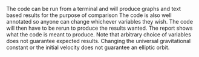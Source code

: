 The code can be run from a terminal and will produce graphs and text based results for the purpose of comparison
The code is also well annotated so anyone can change whichever variables they wish. The code will then have to
be rerun to produce the results wanted.
The report shows what the code is meant to produce. Note that arbitrary choice of variables does not guarantee 
expected results. Changing the universal gravitational constant or the initial velocity does not guarantee an
elliptic orbit.
